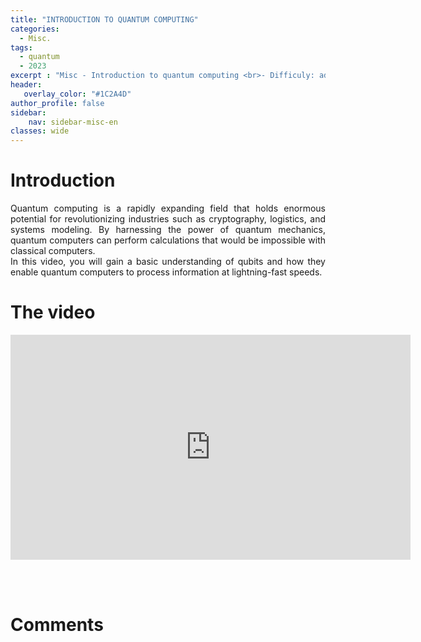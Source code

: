 ```yaml
---
title: "INTRODUCTION TO QUANTUM COMPUTING"
categories:
  - Misc.
tags:
  - quantum
  - 2023
excerpt : "Misc - Introduction to quantum computing <br>- Difficuly: advanced"
header:
   overlay_color: "#1C2A4D"
author_profile: false
sidebar:
    nav: sidebar-misc-en
classes: wide
---
```


# Introduction
<p style="text-align:justify;">
Quantum computing is a rapidly expanding field that holds enormous potential for revolutionizing industries such as cryptography, logistics, and systems modeling. By harnessing the power of quantum mechanics, quantum computers can perform calculations that would be impossible with classical computers.<br>
In this video, you will gain a basic understanding of qubits and how they enable quantum computers to process information at lightning-fast speeds.
</p>


# The video
<iframe width="640" height="360" src="https://www.youtube-nocookie.com/embed/5MerX4AzqrM" frameborder="0" allowfullscreen></iframe>

<br><br>

# Comments
<script src="https://utteranc.es/client.js"
        repo="catie-aq/blog-vaniila"
        issue-term="pathname"
        label="[Comments]"
        theme="github-dark"
        crossorigin="anonymous"
        async>
</script>
